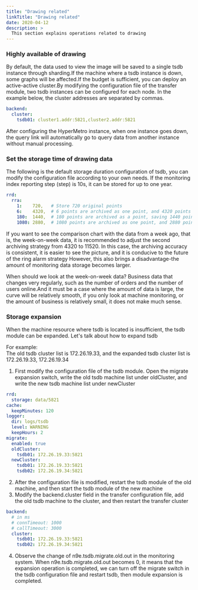 ```yaml
---
title: "Drawing related"
linkTitle: "Drawing related"
date: 2020-04-12
description: >
  This section explains operations related to drawing
---
```


### Highly available of drawing

By default, the data used to view the image will be saved to a single tsdb instance through sharding.If the machine where a tsdb instance is down, some graphs will be affected.If the budget is sufficient, you can deploy an active-active cluster.By modifying the configuration file of the transfer module, two tsdb instances can be configured for each node. In the example below, the cluster addresses are separated by commas.

```yaml
backend:
  cluster:
    tsdb01: cluster1.addr:5821,cluster2.addr:5821
```

After configuring the HyperMetro instance, when one instance goes down, the query link will automatically go to query data from another instance without manual processing.

### Set the storage time of drawing data

The following is the default storage duration configuration of tsdb, you can modify the configuration file according to your own needs. If the monitoring index reporting step (step) is 10s, it can be stored for up to one year.

```yaml
rrd:
  rra:
    1:    720,   # Store 720 original points
	6:    4320,  # 6 points are archived as one point, and 4320 points are saved
	180:  1440,  # 180 points are archived as a point, saving 1440 points
	1080: 2880,  # 1080 points are archived as one point, and 2880 points are saved
```

If you want to see the comparison chart with the data from a week ago, that is, the week-on-week data, it is recommended to adjust the second archiving strategy from 4320 to 11520. In this case, the archiving accuracy is consistent, it is easier to see the picture, and it is conducive to the future of the ring alarm strategy However, this also brings a disadvantage-the amount of monitoring data storage becomes larger.

When should we look at the week-on-week data? Business data that changes very regularly, such as the number of orders and the number of users online.And it must be a case where the amount of data is large, the curve will be relatively smooth, if you only look at machine monitoring, or the amount of business is relatively small, it does not make much sense.

### Storage expansion
When the machine resource where tsdb is located is insufficient, the tsdb module can be expanded. Let's talk about how to expand tsdb
    
For example:   
The old tsdb cluster list is 172.26.19.33, and the expanded tsdb cluster list is 172.26.19.33, 172.26.19.34

1. First modify the configuration file of the tsdb module. Open the migrate expansion switch, write the old tsdb machine list under oldCluster, and write the new tsdb machine list under newCluster
```yaml
rrd:
  storage: data/5821
cache:
  keepMinutes: 120
logger:
  dir: logs/tsdb
  level: WARNING
  keepHours: 2
migrate:
  enabled: true
  oldCluster:
    tsdb01: 172.26.19.33:5821
  newCluster:
    tsdb01: 172.26.19.33:5821
    tsdb02: 172.26.19.34:5821
```
2. After the configuration file is modified, restart the tsdb module of the old machine, and then start the tsdb module of the new machine
3. Modify the backend.cluster field in the transfer configuration file, add the old tsdb machine to the cluster, and then restart the transfer cluster
```yaml
backend:
  # in ms
  # connTimeout: 1000
  # callTimeout: 3000
  cluster:
    tsdb01: 172.26.19.33:5821
    tsdb02: 172.26.19.34:5821
```
4. Observe the change of n9e.tsdb.migrate.old.out in the monitoring system. When n9e.tsdb.migrate.old.out becomes 0, it means that the expansion operation is completed, we can turn off the migrate switch in the tsdb configuration file and restart tsdb, then module expansion is completed.